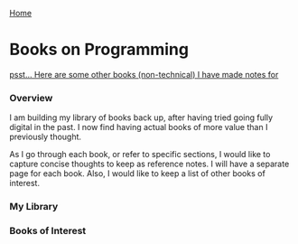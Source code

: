 [Home](../)

# Books on Programming

[psst... Here are some other books (non-technical) I have made notes for](./non-technical/)

### Overview

I am building my library of books back up, after having tried going fully digital in the past. I now find having actual books of more value than I previously thought.

As I go through each book, or refer to specific sections, I would like to capture concise thoughts to keep as reference notes. I will have a separate page for each book. Also, I would like to keep a list of other books of interest.

### My Library

### Books of Interest
